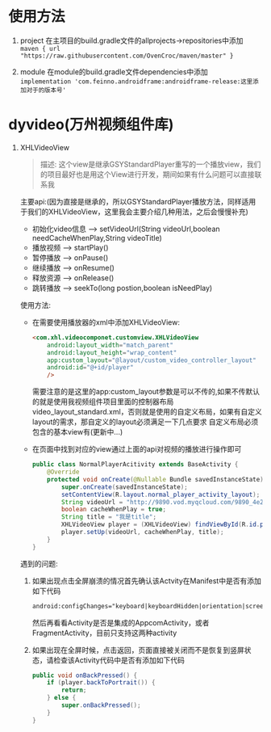 # 使用方法
1. project
在主项目的build.gradle文件的allprojects->repositories中添加<br>
`maven {
    url "https://raw.githubusercontent.com/OvenCroc/maven/master"
}`

2. module
在module的build.gradle文件dependencies中添加<br>
`implementation 'com.feinno.androidframe:androidframe-release:这里添加对于的版本号'`



# **dyvideo(万州视频组件库)**

1. XHLVideoView
    >描述:
    >这个view是继承GSYStandardPlayer重写的一个播放view，我们的项目最好也是用这个View进行开发，期间如果有什么问题可以直接联系我

    主要api:(因为直接是继承的，所以GSYStandardPlayer播放方法，同样适用于我们的XHLVideoView，这里我会主要介绍几种用法，之后会慢慢补充)
    * 初始化video信息 --> setVideoUrl(String videoUrl,boolean needCacheWhenPlay,String videoTitle)
    * 播放视频  -->  startPlay()
    * 暂停播放  --> onPause()
    * 继续播放  --> onResume()
    * 释放资源  --> onRelease()
    * 跳转播放  --> seekTo(long postion,boolean isNeedPlay)

    使用方法:

    * 在需要使用播放器的xml中添加XHLVideoView:

        ```html
        <com.xhl.videocomponet.customview.XHLVideoView
            android:layout_width="match_parent"
            android:layout_height="wrap_content"
            app:custom_layout="@layout/custom_video_controller_layout"
            android:id="@+id/player"
            />
        ```
        需要注意的是这里的app:custom_layout参数是可以不传的,如果不传默认的就是使用我视频组件项目里面的控制器布局video_layout_standard.xml，否则就是使用的自定义布局，如果有自定义layout的需求，那自定义的layout必须满足一下几点要求
        自定义布局必须包含的基本view有(更新中...)
    * 在页面中找到对应的view通过上面的api对视频的播放进行操作即可
        ```java
        public class NormalPlayerAcitivity extends BaseActivity {
            @Override
            protected void onCreate(@Nullable Bundle savedInstanceState) {
                super.onCreate(savedInstanceState);
                setContentView(R.layout.normal_player_activity_layout);
                String videoUrl = "http://9890.vod.myqcloud.com/9890_4e292f9a3dd011e6b4078980237cc3d3.f20.mp4";
                boolean cacheWhenPlay = true;
                String title = "我是title";
                XHLVideoView player = (XHLVideoView) findViewById(R.id.player);
                player.setUp(videoUrl, cacheWhenPlay, title);
            }
        }
        ```

     遇到的问题:
   1. 如果出现点击全屏崩溃的情况首先确认该Actvity在Manifest中是否有添加如下代码
        ```html
        android:configChanges="keyboard|keyboardHidden|orientation|screenSize|screenLayout|smallestScreenSize|uiMode"
        ```
      然后再看看Activity是否是集成的AppcomActivity，或者FragmentActivity，目前只支持这两种activity
   2. 如果出现在全屏时候，点击返回，页面直接被关闭而不是恢复到竖屏状态，请检查该Activity代码中是否有添加如下代码

        ```java @Override
        public void onBackPressed() {
            if (player.backToPortrait()) {
                return;
            } else {
                super.onBackPressed();
            }
        } 
         ```